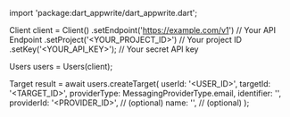 import 'package:dart_appwrite/dart_appwrite.dart';

Client client = Client()
    .setEndpoint('https://example.com/v1') // Your API Endpoint
    .setProject('<YOUR_PROJECT_ID>') // Your project ID
    .setKey('<YOUR_API_KEY>'); // Your secret API key

Users users = Users(client);

Target result = await users.createTarget(
    userId: '<USER_ID>',
    targetId: '<TARGET_ID>',
    providerType: MessagingProviderType.email,
    identifier: '<IDENTIFIER>',
    providerId: '<PROVIDER_ID>', // (optional)
    name: '<NAME>', // (optional)
);
